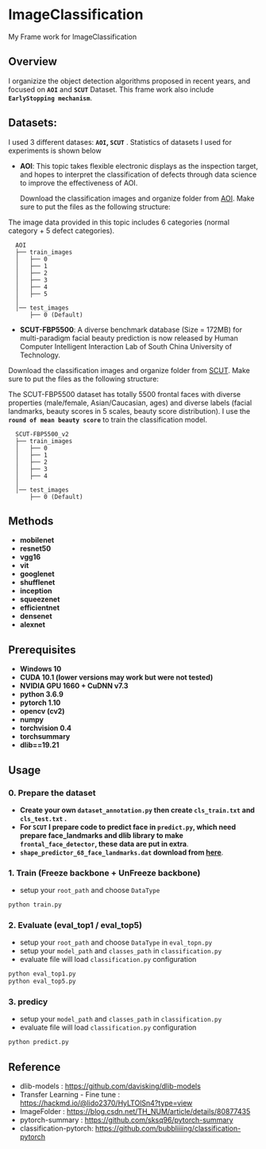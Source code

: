 # ImageClassification
My Frame work for ImageClassification 
## Overview
I organizize the object detection algorithms proposed in recent years, and focused on **`AOI`** and **`SCUT`** Dataset.
This frame work also include **`EarlyStopping mechanism`**.


## Datasets:

I used 3 different datases: **`AOI`, `SCUT`** . Statistics of datasets I used for experiments is shown below

- **AOI**:
This topic takes flexible electronic displays as the inspection target, and hopes to interpret the classification of defects through data science to improve the effectiveness of AOI.

  Download the classification images and organize folder from [AOI](https://aidea-web.tw/topic/252eb73e-78d0-4024-8937-40ed20187fd8). Make sure to put the files as the following structure:
  
The image data provided in this topic includes 6 categories (normal category + 5 defect categories).

```
  AOI
  ├── train_images
  │   ├── 0
  │   ├── 1
  │   ├── 2  
  │   ├── 3 
  │   ├── 4 
  │   ├── 5 
  │     
  │── test_images
      ├── 0 (Default)
```
- **SCUT-FBP5500**:
A diverse benchmark database (Size = 172MB) for multi-paradigm facial beauty prediction is now released by Human Computer Intelligent Interaction Lab of South China University of Technology.

Download the classification images and organize folder from [SCUT](https://drive.google.com/open?id=1w0TorBfTIqbquQVd6k3h_77ypnrvfGwf). Make sure to put the files as the following structure:
  
The SCUT-FBP5500 dataset has totally 5500 frontal faces with diverse properties (male/female, Asian/Caucasian, ages) and diverse labels (facial landmarks, beauty scores in 5 scales, beauty score distribution).
I use the **`round of mean beauty score`** to train the classification model.

```
  SCUT-FBP5500_v2
  ├── train_images
  │   ├── 0
  │   ├── 1
  │   ├── 2  
  │   ├── 3 
  │   ├── 4 
  │     
  │── test_images
      ├── 0 (Default)
```

## Methods
- **mobilenet**
- **resnet50**
- **vgg16**
- **vit**
- **googlenet**
- **shufflenet**
- **inception**
- **squeezenet**
- **efficientnet**
- **densenet**
- **alexnet**

## Prerequisites
* **Windows 10**
* **CUDA 10.1 (lower versions may work but were not tested)**
* **NVIDIA GPU 1660 + CuDNN v7.3**
* **python 3.6.9**
* **pytorch 1.10**
* **opencv (cv2)**
* **numpy**
* **torchvision 0.4**
* **torchsummary**
* **dlib==19.21**

## Usage
### 0. Prepare the dataset
* **Create your own `dataset_annotation.py` then create `cls_train.txt` and `cls_test.txt` .** 
* **For `SCUT` I prepare code to predict face in `predict.py`, which need prepare face_landmarks and dlib library to make `frontal_face_detector`, these data are put in extra**.
* **`shape_predictor_68_face_landmarks.dat` download from [here](https://github.com/davisking/dlib-models/blob/master/shape_predictor_68_face_landmarks.dat.bz2)**.

### 1. Train (Freeze backbone + UnFreeze backbone) 
* setup your `root_path` and choose `DataType`
```python
python train.py
```

### 2. Evaluate  (eval_top1 / eval_top5) 
* setup your `root_path` and choose `DataType` in `eval_topn.py`
* setup your `model_path` and `classes_path` in `classification.py`
* evaluate file will load `classification.py` configuration
```python
python eval_top1.py
python eval_top5.py
```

### 3. predicy  
* setup your `model_path` and `classes_path` in `classification.py`
* evaluate file will load `classification.py` configuration
```python
python predict.py
```

## Reference
- dlib-models : https://github.com/davisking/dlib-models
- Transfer Learning - Fine tune : https://hackmd.io/@lido2370/HyLTOlSn4?type=view
- ImageFolder : https://blog.csdn.net/TH_NUM/article/details/80877435
- pytorch-summary : https://github.com/sksq96/pytorch-summary
- classification-pytorch: https://github.com/bubbliiiing/classification-pytorch
